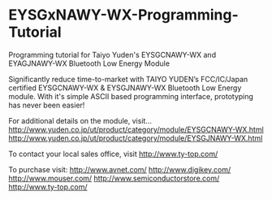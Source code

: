 # EYSGxNAWY-WX-Programming-Tutorial
Programming tutorial for Taiyo Yuden's EYSGCNAWY-WX and EYAGJNAWY-WX Bluetooth Low Energy Module

Significantly reduce time-to-market with TAIYO YUDEN’s FCC/IC/Japan certified EYSGCNAWY-WX & EYSGJNAWY-WX Bluetooth Low Energy module. With it's simple ASCII based programming interface, prototyping has never been easier!

For additional details on the module, visit...
http://www.yuden.co.jp/ut/product/category/module/EYSGCNAWY-WX.html
http://www.yuden.co.jp/ut/product/category/module/EYSGJNAWY-WX.html

To contact your local sales office, visit http://www.ty-top.com/

To purchase visit:
http://www.avnet.com/
http://www.digikey.com/
http://www.mouser.com/
http://www.semiconductorstore.com/
http://www.ty-top.com/
